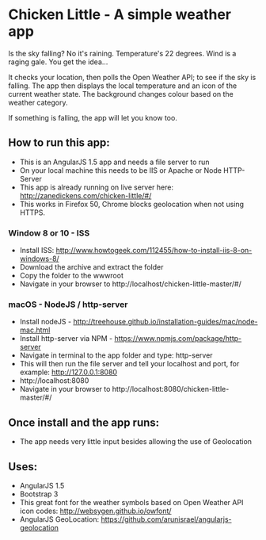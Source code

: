 # Chicken Little - A simple weather app
Is the sky falling? No it's raining. Temperature's 22 degrees. Wind is a raging gale. You get the idea...

It checks your location, then polls the Open Weather API; to see if the sky is falling. The app then displays the local temperature and an icon of the current weather state. The background changes colour based on the weather category. 

If something is falling, the app will let you know too.

## How to run this app:
- This is an AngularJS 1.5 app and needs a file server to run
- On your local machine this needs to be IIS or Apache or Node HTTP-Server
- This app is already running on live server here: http://zanedickens.com/chicken-little/#/
- This works in Firefox 50, Chrome blocks geolocation when not using HTTPS. 

### Window 8 or 10 - ISS
- Install ISS: http://www.howtogeek.com/112455/how-to-install-iis-8-on-windows-8/
- Download the archive and extract the folder
- Copy the folder to the wwwroot
- Navigate in your browser to http://localhost/chicken-little-master/#/

### macOS - NodeJS / http-server
- Install nodeJS - http://treehouse.github.io/installation-guides/mac/node-mac.html
- Install http-server via NPM - https://www.npmjs.com/package/http-server
- Navigate in terminal to the app folder and type: http-server
- This will then run the file server and tell your localhost and port, for example: http://127.0.0.1:8080
- http://localhost:8080
- Navigate in your browser to http://localhost:8080/chicken-little-master/#/

## Once install and the app runs:
- The app needs very little input besides allowing the use of Geolocation

## Uses: 
- AngularJS 1.5
- Bootstrap 3
- This great font for the weather symbols based on Open Weather API icon codes: http://websygen.github.io/owfont/
- AngularJS GeoLocation: https://github.com/arunisrael/angularjs-geolocation
